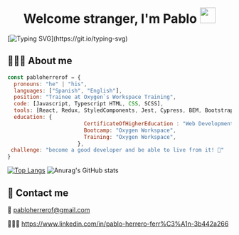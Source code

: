 
<h1 align="center"><b>Welcome stranger,  I'm Pablo </b><img src="https://media.giphy.com/media/hvRJCLFzcasrR4ia7z/giphy.gif" width="35"></h1>

[![Typing SVG](https://readme-typing-svg.demolab.com?font=Fira+Code&size=23&duration=2000&color=F7F7F7&multiline=true&repeat=false&width=900&height=70&lines=+Here+you+will+find+some+of+the+projects+I`ve+been+working+on.;Hope+you+like+them!)](https://git.io/typing-svg)

## 👨🏼‍💻 About me

```javascript
const pabloherrerof = {
  pronouns: "he" | "his",
  languages: ["Spanish", "English"],
  position: "Trainee at Oxygen`s Workspace Training",
  code: [Javascript, Typescript HTML, CSS, SCSS],
  tools: [React, Redux, StyledComponents, Jest, Cypress, BEM, Bootstrap, Figma, NodeJs],
  education: {
                        CertificateOfHigherEducation : "Web Development at UOC University",
                        Bootcamp: "Oxygen Workspace",
                        Training: "Oxygen Workspace",
                      },
 challenge: "become a good developer and be able to live from it! 🌱"
}
```


[![Top Langs](https://github-readme-stats.vercel.app/api/top-langs/?username=pabloherrerof&theme=aura&layout=donut&text_color=F7F7F7FF&card_width=300)](https://github.com/anuraghazra/github-readme-stats)
![Anurag's GitHub stats](https://github-readme-stats.vercel.app/api?username=pabloherrerof&theme=aura&show_icons=true&text_color=F7F7F7FF&line_height=28)

## 🚀 Contact me

📩 pabloherrerof@gmail.com

👷🏼‍♂️ https://www.linkedin.com/in/pablo-herrero-ferr%C3%A1n-3b442a266

<!--
**pabloherrerof/pabloherrerof** is a ✨ _special_ ✨ repository because its `README.md` (this file) appears on your GitHub profile.






```
Here are some ideas to get you started:

- 🔭 I’m currently working on ...
- 🌱 I’m currently learning ...
- 👯 I’m looking to collaborate on ...
- 🤔 I’m looking for help with ...
- 💬 Ask me about ...
- 📫 How to reach me: ...
- 😄 Pronouns: ...
- ⚡ Fun fact: ...
-->
